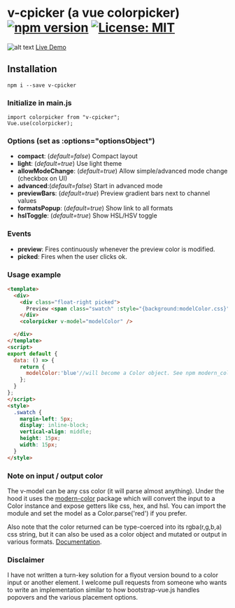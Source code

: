 # v-cpicker (a vue colorpicker) [![npm version](https://badge.fury.io/js/v-cpicker.svg)](https://badge.fury.io/js/v-cpicker) [![License: MIT](https://img.shields.io/badge/License-MIT-yellow.svg)](https://opensource.org/licenses/MIT)

![alt text](http://preview.thewebkid.com/img/colorpicker.png)
[Live Demo](http://preview.thewebkid.com/modules/v-cpicker)

## Installation
    npm i --save v-cpicker

### Initialize in main.js
    import colorpicker from "v-cpicker";
    Vue.use(colorpicker);

### Options (set as :options="optionsObject")
- **compact**: (_default=false_) Compact layout
- **light**: (_default=true_) Use light theme
- **allowModeChange**: (_default=true_) Allow simple/advanced mode change (checkbox on UI)
- **advanced**:(_default=false_) Start in advanced mode
- **previewBars**: (_default=true_) Preview gradient bars next to channel values
- **formatsPopup**: (_default=true_) Show link to all formats
- **hslToggle**: (_default=true_) Show HSL/HSV toggle

### Events
- **preview**: Fires continuously whenever the preview color is modified.
- **picked**: Fires when the user clicks ok.

### Usage example
```html
<template>
  <div>
    <div class="float-right picked">
      Preview <span class="swatch" :style="{background:modelColor.css}"></span> ({{modelColor}})
    </div>
    <colorpicker v-model="modelColor" />

  </div>
</template>
<script>
export default {
  data: () => {
    return {
      modelColor:'blue'//will become a Color object. See npm modern_color
    };
  }
};
</script>
<style>
  .swatch {
    margin-left: 5px;
    display: inline-block;
    vertical-align: middle;
    height: 15px;
    width: 15px;
  }
</style>

```

### Note on input / output color
The v-model can be any css color (it will parse almost anything). Under the hood it uses the [modern-color](https://www.npmjs.com/package/modern-color) package which will convert the input to a Color instance and expose getters like css, hex, and hsl. You can import the module and set the model as a Color.parse('red') if you prefer.

Also note that the color returned can be type-coerced into its rgba(r,g,b,a) css string, but it can also be used as a color object and mutated or output in various formats. [Documentation](https://www.npmjs.com/package/modern-color).

### Disclaimer
I have not written a turn-key solution for a flyout version bound to a color input or another element. I welcome pull requests from someone who wants to write an implementation similar to how bootstrap-vue.js handles popovers and the various placement options.

